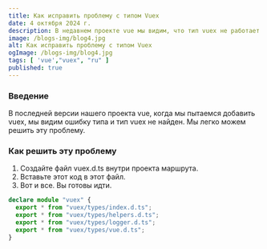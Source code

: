 ```yaml
---
title: Как исправить проблему с типом Vuex
date: 4 октября 2024 г.
description: В недавнем проекте vue мы видим, что тип vuex не работает должным образом. Мы исправим эту проблему с типом и сделаем тип vuex работоспособным.
image: /blogs-img/blog4.jpg
alt: Как исправить проблему с типом Vuex
ogImage: /blogs-img/blog4.jpg
tags: [ 'vue',"vuex", "ru" ]
published: true
---
```


### Введение

В последней версии нашего проекта vue, когда мы пытаемся добавить vuex, мы видим ошибку типа и тип vuex не найден. Мы
легко можем решить эту проблему.

### Как решить эту проблему

1. Создайте файл vuex.d.ts внутри проекта маршрута.
2. Вставьте этот код в этот файл.
3. Вот и все. Вы готовы идти.

```ts
declare module "vuex" {
  export * from "vuex/types/index.d.ts";
  export * from "vuex/types/helpers.d.ts";
  export * from "vuex/types/logger.d.ts";
  export * from "vuex/types/vue.d.ts";
}

```

